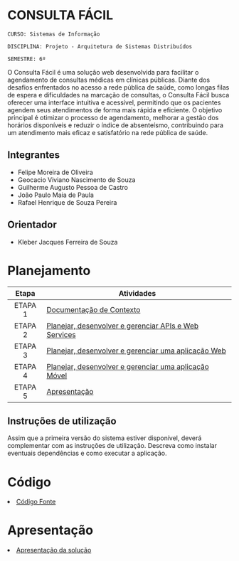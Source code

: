 # CONSULTA FÁCIL

`CURSO: Sistemas de Informação`

`DISCIPLINA: Projeto - Arquitetura de Sistemas Distribuídos`

`SEMESTRE: 6º`

O Consulta Fácil é uma solução web desenvolvida para facilitar o agendamento de consultas médicas em clínicas públicas. Diante dos desafios enfrentados no acesso a rede pública de saúde, como longas filas de espera e dificuldades na marcação de consultas, o Consulta Fácil busca oferecer uma interface intuitiva e acessível, permitindo que os pacientes agendem seus atendimentos de forma mais rápida e eficiente. O objetivo principal é otimizar o processo de agendamento, melhorar a gestão dos horários disponíveis e reduzir o índice de absenteísmo, contribuindo para um atendimento mais eficaz e satisfatório na rede pública de saúde.
## Integrantes

* Felipe Moreira de Oliveira
* Geocacio Viviano Nascimento de Souza
* Guilherme Augusto Pessoa de Castro
* João Paulo Maia de Paula
* Rafael Henrique de Souza Pereira

## Orientador

* Kleber Jacques Ferreira de Souza

# Planejamento

|  Etapa  | Atividades                                                                            |
| :-----: | ------------------------------------------------------------------------------------- |
| ETAPA 1 | [Documentação de Contexto](docs/contexto.md) <br>                                     |
| ETAPA 2 | [Planejar, desenvolver e gerenciar APIs e Web Services](docs/backend-apis.md) <br>    |
| ETAPA 3 | [Planejar, desenvolver e gerenciar uma aplicação Web](docs/frontend-web.md)           |
| ETAPA 4 | [Planejar, desenvolver e gerenciar uma aplicação Móvel](docs/frontend-mobile.md) <br> |
| ETAPA 5 | [Apresentação](presentation/README.md)                                                |
## Instruções de utilização

Assim que a primeira versão do sistema estiver disponível, deverá complementar com as instruções de utilização. Descreva como instalar eventuais dependências e como executar a aplicação.

# Código

<li><a href="src/README.md"> Código Fonte</a></li>

# Apresentação

<li><a href="presentation/README.md"> Apresentação da solução</a></li>
